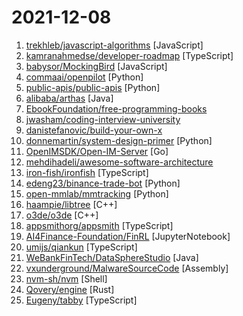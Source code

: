 # 2021-12-08

1. [trekhleb/javascript-algorithms](https://github.com/trekhleb/javascript-algorithms "📝 Algorithms and data structures implemented in JavaScript with explanations and links to further readings") [JavaScript]
2. [kamranahmedse/developer-roadmap](https://github.com/kamranahmedse/developer-roadmap "Roadmap to becoming a web developer in 2021") [TypeScript]
3. [babysor/MockingBird](https://github.com/babysor/MockingBird "🚀AI拟声: 5秒内克隆您的声音并生成任意语音内容 Clone a voice in 5 seconds to generate arbitrary speech in real-time") [JavaScript]
4. [commaai/openpilot](https://github.com/commaai/openpilot "openpilot is an open source driver assistance system. openpilot performs the functions of Automated Lane Centering and Adaptive Cruise Control for over 150 supported car makes and models.") [Python]
5. [public-apis/public-apis](https://github.com/public-apis/public-apis "A collective list of free APIs") [Python]
6. [alibaba/arthas](https://github.com/alibaba/arthas "Alibaba Java Diagnostic Tool Arthas/Alibaba Java诊断利器Arthas") [Java]
7. [EbookFoundation/free-programming-books](https://github.com/EbookFoundation/free-programming-books "📚 Freely available programming books") 
8. [jwasham/coding-interview-university](https://github.com/jwasham/coding-interview-university "A complete computer science study plan to become a software engineer.") 
9. [danistefanovic/build-your-own-x](https://github.com/danistefanovic/build-your-own-x "🤓 Build your own (insert technology here)") 
10. [donnemartin/system-design-primer](https://github.com/donnemartin/system-design-primer "Learn how to design large-scale systems. Prep for the system design interview. Includes Anki flashcards.") [Python]
11. [OpenIMSDK/Open-IM-Server](https://github.com/OpenIMSDK/Open-IM-Server "OpenIM: Instant messaging open source project based on go built by former WeChat technology experts. Backend in Go.（由前微信技术专家打造的基于 Go 实现的即时通讯（IM）项目，从服务端到客户端SDK开源即时通讯（IM）整体解决方案，可以轻松替代第三方IM云服务，打造具备聊天、社交功能的app。）") [Go]
12. [mehdihadeli/awesome-software-architecture](https://github.com/mehdihadeli/awesome-software-architecture "A curated list of awesome articles, videos, and other resources to learn and practice about software architecture, patterns, and principles.") 
13. [iron-fish/ironfish](https://github.com/iron-fish/ironfish "A novel cryptocurrency focused on privacy and accessibility.") [TypeScript]
14. [edeng23/binance-trade-bot](https://github.com/edeng23/binance-trade-bot "Automated cryptocurrency trading bot") [Python]
15. [open-mmlab/mmtracking](https://github.com/open-mmlab/mmtracking "OpenMMLab Video Perception Toolbox. It supports Video Object Detection (VID), Multiple Object Tracking (MOT), Single Object Tracking (SOT), Video Instance Segmentation (VIS) with a unified framework.") [Python]
16. [haampie/libtree](https://github.com/haampie/libtree "ldd as a tree with an option to bundle dependencies into a single folder") [C++]
17. [o3de/o3de](https://github.com/o3de/o3de "Open 3D Engine (O3DE) is an Apache 2.0-licensed multi-platform 3D engine that enables developers and content creators to build AAA games, cinema-quality 3D worlds, and high-fidelity simulations without any fees or commercial obligations.") [C++]
18. [appsmithorg/appsmith](https://github.com/appsmithorg/appsmith "Low code project build any custom business software like admin panels, internal tools, and dashboards. Use 35+ pre-built UI widgets that connect to any database, GraphQL or REST API. Write all logic in Javascript.") [TypeScript]
19. [AI4Finance-Foundation/FinRL](https://github.com/AI4Finance-Foundation/FinRL "FinRL: Financial Reinforcement Learning Framework. Please star. 🔥") [JupyterNotebook]
20. [umijs/qiankun](https://github.com/umijs/qiankun "📦 🚀 Blazing fast, simple and complete solution for micro frontends.") [TypeScript]
21. [WeBankFinTech/DataSphereStudio](https://github.com/WeBankFinTech/DataSphereStudio "DataSphereStudio is a one stop data application development& management portal, covering scenarios including data exchange, desensitization/cleansing, analysis/mining, quality measurement, visualization, and task scheduling.") [Java]
22. [vxunderground/MalwareSourceCode](https://github.com/vxunderground/MalwareSourceCode "Collection of malware source code for a variety of platforms in an array of different programming languages.") [Assembly]
23. [nvm-sh/nvm](https://github.com/nvm-sh/nvm "Node Version Manager - POSIX-compliant bash script to manage multiple active node.js versions") [Shell]
24. [Qovery/engine](https://github.com/Qovery/engine "Deploy your apps on any Cloud provider in just a few seconds") [Rust]
25. [Eugeny/tabby](https://github.com/Eugeny/tabby "A terminal for a more modern age (formerly Terminus)") [TypeScript]
